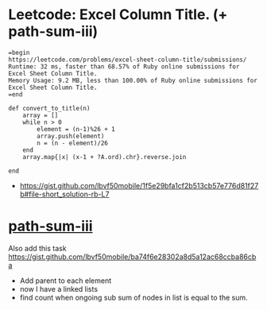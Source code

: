 # Leetcode: Excel Column Title. (+ path-sum-iii)

```
=begin
https://leetcode.com/problems/excel-sheet-column-title/submissions/
Runtime: 32 ms, faster than 68.57% of Ruby online submissions for Excel Sheet Column Title.
Memory Usage: 9.2 MB, less than 100.00% of Ruby online submissions for Excel Sheet Column Title.
=end

def convert_to_title(n)
    array = []
    while n > 0
        element = (n-1)%26 + 1
        array.push(element)
        n = (n - element)/26
    end
    array.map{|x| (x-1 + ?A.ord).chr}.reverse.join
  
end
```

- https://gist.github.com/lbvf50mobile/1f5e29bfa1cf2b513cb57e776d81f27b#file-short_solution-rb-L7

# [path-sum-iii](https://leetcode.com/problems/path-sum-iii/submissions/)

Also add this task https://gist.github.com/lbvf50mobile/ba74f6e28302a8d5a12ac68ccba86cba

- Add parent to each element
- now I have a linked lists
- find count when ongoing sub sum of nodes in list is equal to the sum.